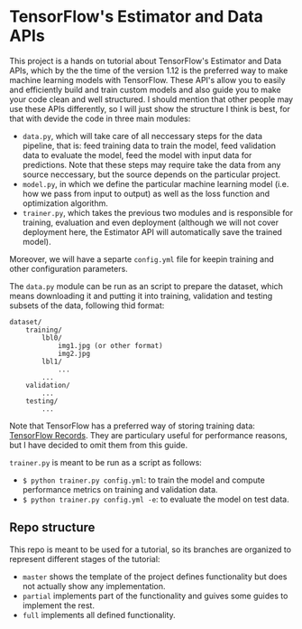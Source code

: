 # TensorFlow's Estimator and Data APIs

This project is a hands on tutorial about TensorFlow's Estimator and Data APIs, which by the the time of the version 1.12 is the preferred way to make machine learning models with TensorFlow. These API's allow you to easily and efficiently build and train custom models and also guide you to make your code clean and well structured. I should mention that other people may use these APIs differently, so I will just show the structure I think is best, for that with devide the code in three main modules:

* `data.py`, which will take care of all neccessary steps for the data pipeline, that is: feed training data to train the model, feed validation data to evaluate the model, feed the model with input data for predictions. Note that these steps may require take the data from any source neccessary, but the source depends on the particular project.
* `model.py`, in which we define the particular machine learning model (i.e. how we pass from input to output) as well as the loss function and optimization algorithm.
* `trainer.py`, which takes the previous two modules and is responsible for training, evaluation and even deployment (although we will not cover deployment here, the Estimator API will automatically save the trained model).

Moreover, we will have a separte `config.yml` file for keepin training and other configuration parameters.

The `data.py` module can be run as an script to prepare the dataset, which means downloading it and putting it into training, validation and testing subsets of the data, following thid format:

```
dataset/
    training/
        lbl0/
            img1.jpg (or other format)
            img2.jpg
        lbl1/
            ...
        ...
    validation/
        ...
    testing/
        ...
```
Note that TensorFlow has a preferred way of storing training data: [TensorFlow Records](https://www.tensorflow.org/tutorials/load_data/tf-records). They are particulary useful for performance reasons, but I have decided to omit them from this guide.

`trainer.py` is meant to be run as a script as follows:
* `$ python trainer.py config.yml`: to train the model and compute performance metrics on training and validation data.
* `$ python trainer.py config.yml -e`: to evaluate the model on test data.


## Repo structure
This repo is meant to be used for a tutorial, so its branches are organized to represent different stages of the tutorial:
* `master` shows the template of the project defines functionality but does not actually show any implementation.
* `partial` implements part of the functionality and guives some guides to implement the rest.
* `full` implements all defined functionality.
